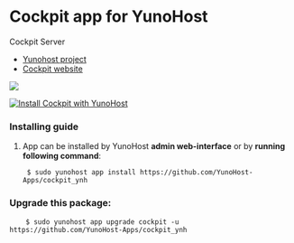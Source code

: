 # Cockpit app for YunoHost
Cockpit Server

- [Yunohost project](https://yunohost.org)
- [Cockpit website](https://cockpit-project.org/)

![](https://ia800109.us.archive.org/21/items/github.com-cockpit-project-cockpit_-_2018-02-23_15-25-16/cover.jpg)


[![Install Cockpit with YunoHost](https://install-app.yunohost.org/install-with-yunohost.png)](https://install-app.yunohost.org/?app=cockpit)

### Installing guide

 1. App can be installed by YunoHost **admin web-interface** or by **running following command**:

         $ sudo yunohost app install https://github.com/YunoHost-Apps/cockpit_ynh

 
### Upgrade this package:

        $ sudo yunohost app upgrade cockpit -u https://github.com/YunoHost-Apps/cockpit_ynh


